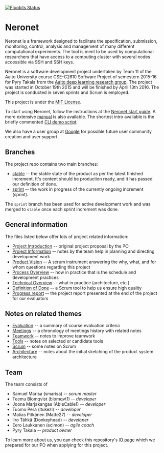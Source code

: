 [![Floobits Status](https://floobits.com/smarisa/neronet.svg)](https://floobits.com/smarisa/neronet/redirect)

# Neronet

Neronet is a framework designed to facilitate the specification, submission,
monitoring, control, analysis and management of many different computational
experiments. The tool is ment to be used by computational researchers that
have access to a computing cluster with several nodes accessible via SSH and
SSH keys.

Neronet is a software development project undertaken by Team 11 of the Aalto
University course CSE-C2610 Software Project of semestern 2015-16 for Pyry
Takala from the
[Aalto deep learning research group](http://research.ics.aalto.fi/bayes/).
The project was started in October 19th 2015 and will be finished by April
13th 2016. The project is conducted in seven sprints and Scrum is employed.

This project is under the [MIT License](./LICENSE).

To start using Neronet, follow the instructions at the
[Neronet start guide](./doc/start_guide.rst). A more extensive
[manual](./doc/user_manual.rst) is also available. The shortest intro
available is the briefly commented [CLI demo script](./doc/demo/script.sh).

We also have a user group at
[Google](https://groups.google.com/forum/#!forum/neronet-users) for possible
future user community creation and user support.

## Branches

The project repo contains two main branches:

- [stable](https://github.com/smarisa/neronet/tree/sprint) -- the stable state
  of the product as per the latest finished increment. It's content should be
  production ready, and it has passed our definition of done.
- [sprint](https://github.com/smarisa/neronet/tree/sprint) -- the work
  in progress of the currently ongoing increment (sprint).

The `sprint` branch has been used for active development work and was merged
to `stable` once each sprint increment was done.

## General information

The files listed below offer lots of project related information:

- [Project Introduction](./doc/project_introduction.pdf) -- original project
  proposal by the PO
- [Project Information](./doc/project_information.md) -- notes by the team
  help in planning and directing development work
- [Product Vision](./doc/product_vision.pdf) -- A scrum instrument answering
  the why, what, and for whom questions regarding this project
- [Process Overview](./doc/process_overview.pdf) -- how in practice that is
  the schedule and development practices
- [Technical Overview](./doc/technical_overview.pdf) -- what in practice
  (architecture, etc.)
- [Definition of Done](./doc/definition_of_done.pdf) -- a Scrum tool to help
  us ensure high quality
- [Progress report](./doc/project_report.pdf) -- the project report presented
  at the end of the project for our evaluators

## Notes on related themes

- [Evaluation](./doc/notes_on_evaluation.md) -- a summary of course evaluation
  criteria
- [Meetings](./doc/notes_on_meetings.md) -- a chronology of meetings history
  with related notes
- [Teamwork](./doc/notes_on_teamwork.md) -- notes to improve teamwork
- [Tools](./doc/notes_on_tools.md) -- notes on selected or candidate tools
- [Scrum](./doc/notes_on_scrum.md) -- some notes on Scrum
- [Architecture](./doc/notes_on_architecture.md) -- notes about the initial
  sketching of the product system architecture

## Team

The team consists of

- Samuel Marisa (smarisa) -- *scrum master*
- Teemu	Blomqvist (blomqvt1) -- *developer*
- Joona Marjakangas (AbleCable1) -- *developer*
- Tuomo Perä (ltukezl) -- *developer*
- Matias Pitkänen (Matte27) -- *developer*
- Iiro Tähkä (Donkeyhead) -- *developer*
- Eero Laukkanen (ecimon) -- *agile coach*
- Pyry Takala -- *product owner*

To learn more about us, you can check this repository's
[IO page](http://smarisa.github.io/neronet) which we prepared for our PO when
applying for this project.
